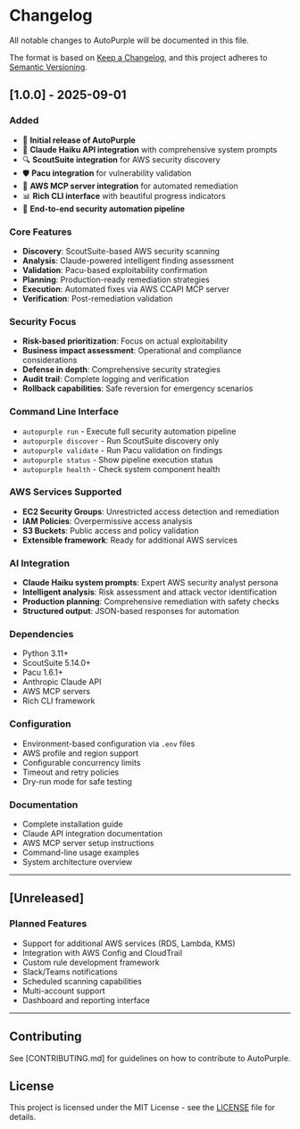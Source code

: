 # Changelog

All notable changes to AutoPurple will be documented in this file.

The format is based on [Keep a Changelog](https://keepachangelog.com/en/1.0.0/),
and this project adheres to [Semantic Versioning](https://semver.org/spec/v2.0.0.html).

## [1.0.0] - 2025-09-01

### Added
- 🎉 **Initial release of AutoPurple**
- 🧠 **Claude Haiku API integration** with comprehensive system prompts
- 🔍 **ScoutSuite integration** for AWS security discovery
- 🛡️ **Pacu integration** for vulnerability validation
- 🔧 **AWS MCP server integration** for automated remediation
- 📊 **Rich CLI interface** with beautiful progress indicators
- 🎯 **End-to-end security automation pipeline**

### Core Features
- **Discovery**: ScoutSuite-based AWS security scanning
- **Analysis**: Claude-powered intelligent finding assessment
- **Validation**: Pacu-based exploitability confirmation  
- **Planning**: Production-ready remediation strategies
- **Execution**: Automated fixes via AWS CCAPI MCP server
- **Verification**: Post-remediation validation

### Security Focus
- **Risk-based prioritization**: Focus on actual exploitability
- **Business impact assessment**: Operational and compliance considerations
- **Defense in depth**: Comprehensive security strategies
- **Audit trail**: Complete logging and verification
- **Rollback capabilities**: Safe reversion for emergency scenarios

### Command Line Interface
- `autopurple run` - Execute full security automation pipeline
- `autopurple discover` - Run ScoutSuite discovery only
- `autopurple validate` - Run Pacu validation on findings
- `autopurple status` - Show pipeline execution status
- `autopurple health` - Check system component health

### AWS Services Supported
- **EC2 Security Groups**: Unrestricted access detection and remediation
- **IAM Policies**: Overpermissive access analysis
- **S3 Buckets**: Public access and policy validation
- **Extensible framework**: Ready for additional AWS services

### AI Integration
- **Claude Haiku system prompts**: Expert AWS security analyst persona
- **Intelligent analysis**: Risk assessment and attack vector identification
- **Production planning**: Comprehensive remediation with safety checks
- **Structured output**: JSON-based responses for automation

### Dependencies
- Python 3.11+
- ScoutSuite 5.14.0+
- Pacu 1.6.1+
- Anthropic Claude API
- AWS MCP servers
- Rich CLI framework

### Configuration
- Environment-based configuration via `.env` files
- AWS profile and region support
- Configurable concurrency limits
- Timeout and retry policies
- Dry-run mode for safe testing

### Documentation
- Complete installation guide
- Claude API integration documentation
- AWS MCP server setup instructions
- Command-line usage examples
- System architecture overview

---

## [Unreleased]

### Planned Features
- Support for additional AWS services (RDS, Lambda, KMS)
- Integration with AWS Config and CloudTrail
- Custom rule development framework
- Slack/Teams notifications
- Scheduled scanning capabilities
- Multi-account support
- Dashboard and reporting interface

---

## Contributing

See [CONTRIBUTING.md] for guidelines on how to contribute to AutoPurple.

## License

This project is licensed under the MIT License - see the [LICENSE](LICENSE) file for details.
